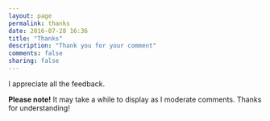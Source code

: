 ```yaml
---
layout: page
permalink: thanks
date: 2016-07-28 16:36
title: "Thanks"
description: "Thank you for your comment"
comments: false
sharing: false
---
```


I appreciate all the feedback.

**Please note!** It may take a while to display as I moderate comments. Thanks for understanding!